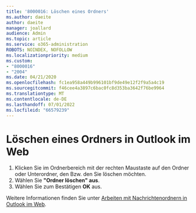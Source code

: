 ```yaml
---
title: '8000016: Löschen eines Ordners'
ms.author: daeite
author: daeite
manager: joallard
audience: Admin
ms.topic: article
ms.service: o365-administration
ROBOTS: NOINDEX, NOFOLLOW
ms.localizationpriority: medium
ms.custom:
- "8000016"
- "2004"
ms.date: 04/21/2020
ms.openlocfilehash: fc1ea958a449b996101bf9de49e12f2f9a5a4c19
ms.sourcegitcommit: f46cee4a3897c6bac0fc8d353ba3642f76be9964
ms.translationtype: MT
ms.contentlocale: de-DE
ms.lasthandoff: 07/01/2022
ms.locfileid: "66579239"
---
```

# <a name="how-to-delete-a-folder-in-outlook-on-the-web"></a>Löschen eines Ordners in Outlook im Web

1. Klicken Sie im Ordnerbereich mit der rechten Maustaste auf den Ordner oder Unterordner, den Bzw. den Sie löschen möchten.
2. Wählen Sie **"Ordner löschen" aus**.
3. Wählen Sie zum Bestätigen **OK** aus.

Weitere Informationen finden Sie unter [Arbeiten mit Nachrichtenordnern in Outlook im Web](https://support.microsoft.com/office/working-with-message-folders-in-outlook-on-the-web-ae0f10d6-54e7-4f29-acd3-78cdc3fdcb9f).

